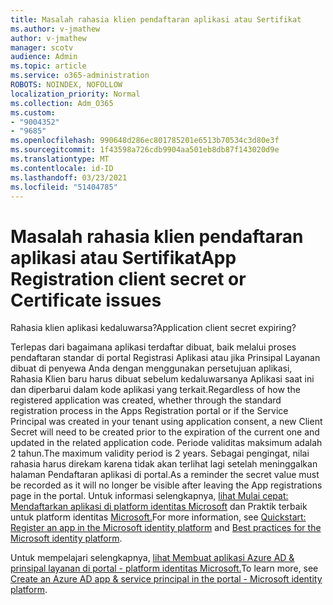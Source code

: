 ```yaml
---
title: Masalah rahasia klien pendaftaran aplikasi atau Sertifikat
ms.author: v-jmathew
author: v-jmathew
manager: scotv
audience: Admin
ms.topic: article
ms.service: o365-administration
ROBOTS: NOINDEX, NOFOLLOW
localization_priority: Normal
ms.collection: Adm_O365
ms.custom:
- "9004352"
- "9685"
ms.openlocfilehash: 990648d286ec801785201e6513b70534c3d80e3f
ms.sourcegitcommit: 1f43598a726cdb9904aa501eb8db87f143020d9e
ms.translationtype: MT
ms.contentlocale: id-ID
ms.lasthandoff: 03/23/2021
ms.locfileid: "51404785"
---
```

# <a name="app-registration-client-secret-or-certificate-issues"></a><span data-ttu-id="ed2ee-102">Masalah rahasia klien pendaftaran aplikasi atau Sertifikat</span><span class="sxs-lookup"><span data-stu-id="ed2ee-102">App Registration client secret or Certificate issues</span></span>

<span data-ttu-id="ed2ee-103">Rahasia klien aplikasi kedaluwarsa?</span><span class="sxs-lookup"><span data-stu-id="ed2ee-103">Application client secret expiring?</span></span>

<span data-ttu-id="ed2ee-104">Terlepas dari bagaimana aplikasi terdaftar dibuat, baik melalui proses pendaftaran standar di portal Registrasi Aplikasi atau jika Prinsipal Layanan dibuat di penyewa Anda dengan menggunakan persetujuan aplikasi, Rahasia Klien baru harus dibuat sebelum kedaluwarsanya Aplikasi saat ini dan diperbarui dalam kode aplikasi yang terkait.</span><span class="sxs-lookup"><span data-stu-id="ed2ee-104">Regardless of how the registered application was created, whether through the standard registration process in the Apps Registration portal or if the Service Principal was created in your tenant using application consent, a new Client Secret will need to be created prior to the expiration of the current one and updated in the related application code.</span></span> <span data-ttu-id="ed2ee-105">Periode validitas maksimum adalah 2 tahun.</span><span class="sxs-lookup"><span data-stu-id="ed2ee-105">The maximum validity period is 2 years.</span></span> <span data-ttu-id="ed2ee-106">Sebagai pengingat, nilai rahasia harus direkam karena tidak akan terlihat lagi setelah meninggalkan halaman Pendaftaran aplikasi di portal.</span><span class="sxs-lookup"><span data-stu-id="ed2ee-106">As a reminder the secret value must be recorded as it will no longer be visible after leaving the App registrations page in the portal.</span></span> <span data-ttu-id="ed2ee-107">Untuk informasi selengkapnya, [lihat Mulai cepat: Mendaftarkan aplikasi di platform identitas Microsoft](https://docs.microsoft.com/azure/active-directory/develop/quickstart-register-app) dan Praktik terbaik untuk platform identitas [Microsoft.](https://docs.microsoft.com/azure/active-directory/develop/identity-platform-integration-checklist#security)</span><span class="sxs-lookup"><span data-stu-id="ed2ee-107">For more information, see [Quickstart: Register an app in the Microsoft identity platform](https://docs.microsoft.com/azure/active-directory/develop/quickstart-register-app) and [Best practices for the Microsoft identity platform](https://docs.microsoft.com/azure/active-directory/develop/identity-platform-integration-checklist#security).</span></span>

<span data-ttu-id="ed2ee-108">Untuk mempelajari selengkapnya, [lihat Membuat aplikasi Azure AD & prinsipal layanan di portal - platform identitas Microsoft.](https://docs.microsoft.com/azure/active-directory/develop/howto-create-service-principal-portal)</span><span class="sxs-lookup"><span data-stu-id="ed2ee-108">To learn more, see [Create an Azure AD app & service principal in the portal - Microsoft identity platform](https://docs.microsoft.com/azure/active-directory/develop/howto-create-service-principal-portal).</span></span>
